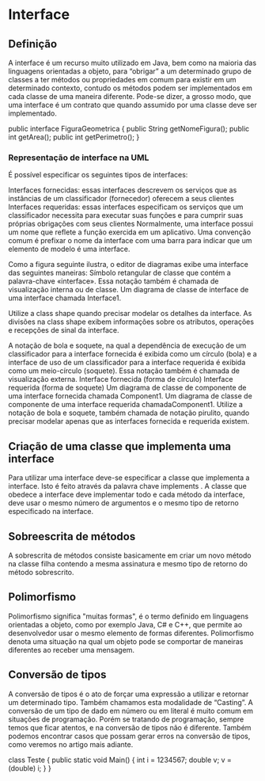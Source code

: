 # Interface

## Definição

A interface é um recurso muito utilizado em Java, bem como na maioria das linguagens orientadas a objeto, para “obrigar” a um determinado grupo de classes a ter métodos ou propriedades em comum para existir em um determinado contexto, contudo os métodos podem ser implementados em cada classe de uma maneira diferente. Pode-se dizer, a grosso modo, que uma interface é um contrato que quando assumido por uma classe deve ser implementado.

public interface FiguraGeometrica
{
 public String getNomeFigura();
 public int getArea();
 public int getPerimetro();
}

### Representação de interface na UML

É possível especificar os seguintes tipos de interfaces:

Interfaces fornecidas: essas interfaces descrevem os serviços que as instâncias de um classificador (fornecedor) oferecem a seus clientes
Interfaces requeridas: essas interfaces especificam os serviços que um classificador necessita para executar suas funções e para cumprir suas próprias obrigações com seus clientes
Normalmente, uma interface possui um nome que reflete a função exercida em um aplicativo. Uma convenção comum é prefixar o nome da interface com uma barra para indicar que um elemento de modelo é uma interface.

Como a figura seguinte ilustra, o editor de diagramas exibe uma interface das seguintes maneiras:
Símbolo retangular de classe que contém a palavra-chave «interface». Essa notação também é chamada de visualização interna ou de classe.
Um diagrama de classe de interface de uma interface chamada Interface1.

Utilize a class shape quando precisar modelar os detalhes da interface. As divisões na class shape exibem informações sobre os atributos, operações e recepções de sinal da interface.

A notação de bola e soquete, na qual a dependência de execução de um classificador para a interface fornecida é exibida como um círculo (bola) e a interface de uso de um classificador para a interface requerida é exibida como um meio-círculo (soquete). Essa notação também é chamada de visualização externa.
Interface fornecida (forma de círculo)	Interface requerida (forma de soquete)
Um diagrama de classe de componente de uma interface fornecida chamada Component1.	Um diagrama de classe de componente de uma interface requerida chamadaComponent1.
Utilize a notação de bola e soquete, também chamada de notação pirulito, quando precisar modelar apenas que as interfaces fornecida e requerida existem.

## Criação de uma classe que implementa uma interface

Para utilizar uma interface deve-se especificar a classe que implementa a interface. Isto é feito através da palavra chave implements . A classe que obedece a interface deve implementar todo e cada método da interface, deve usar o mesmo número de argumentos e o mesmo tipo de retorno especificado na interface.

## Sobreescrita de métodos

A sobrescrita de métodos consiste basicamente em criar um novo método na classe filha contendo a mesma assinatura e mesmo tipo de retorno do método sobrescrito.

## Polimorfismo

Polimorfismo significa "muitas formas", é o termo definido em linguagens orientadas a objeto, como por exemplo Java, C# e C++, que permite ao desenvolvedor usar o mesmo elemento de formas diferentes. Polimorfismo denota uma situação na qual um objeto pode se comportar de maneiras diferentes ao receber uma mensagem.

## Conversão de tipos

A conversão de tipos é o ato de forçar uma expressão a utilizar e retornar um determinado tipo. Também chamamos esta modalidade de “Casting”. A conversão de um tipo de dado em número ou em literal é muito comum em situações de programação. Porém se tratando de programação, sempre temos que ficar atentos, e na conversão de tipos não é diferente. Também podemos encontrar casos que possam gerar erros na conversão de tipos, como veremos no artigo mais adiante.

class Teste {
       public static void Main() {
          int i = 1234567;
          double v;
          v = (double) i;
       }
}
